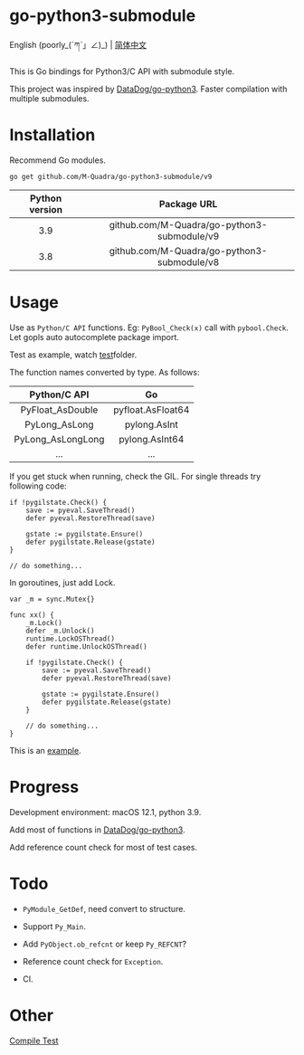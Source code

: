 # go-python3-submodule

English (poorly_(ˊཀˋ」∠)_) | [简体中文](./README_zh-cn.md)

This is Go bindings for Python3/C API with submodule style. 

This project was inspired by [DataDog/go-python3](https://github.com/DataDog/go-python3). Faster compilation with multiple submodules.

# Installation

Recommend Go modules.

```
go get github.com/M-Quadra/go-python3-submodule/v9
```

Python version | Package URL
:---:|:---:
3.9 | github.com/M-Quadra/go-python3-submodule/v9
3.8 | github.com/M-Quadra/go-python3-submodule/v8

# Usage

Use as `Python/C API` functions. Eg: `PyBool_Check(x)` call with `pybool.Check`. Let gopls auto autocomplete package import.

Test as example, watch [test](./test)folder.

The function names converted by type. As follows:

Python/C API | Go
:---:|:---:
PyFloat_AsDouble | pyfloat.AsFloat64
PyLong_AsLong | pylong.AsInt
PyLong_AsLongLong | pylong.AsInt64
... | ...

If you get stuck when running, check the GIL. For single threads try following code:

```
if !pygilstate.Check() {
	save := pyeval.SaveThread()
	defer pyeval.RestoreThread(save)

	gstate := pygilstate.Ensure()
	defer pygilstate.Release(gstate)
}

// do something...
```

In goroutines, just add Lock.

```
var _m = sync.Mutex{}

func xx() {
	_m.Lock()
	defer _m.Unlock()
	runtime.LockOSThread()
	defer runtime.UnlockOSThread()

	if !pygilstate.Check() {
		save := pyeval.SaveThread()
		defer pyeval.RestoreThread(save)

		gstate := pygilstate.Ensure()
		defer pygilstate.Release(gstate)
	}

	// do something...
}
```

This is an [example](./test/benchmark/curvefit_test.go).

# Progress

Development environment: macOS 12.1, python 3.9.

Add most of functions in [DataDog/go-python3](https://github.com/DataDog/go-python3).

Add reference count check for most of test cases.

# Todo

- `PyModule_GetDef`, need convert to structure.

- Support `Py_Main`.

- Add `PyObject.ob_refcnt` or keep `Py_REFCNT`?

- Reference count check for `Exception`.

- CI.

# Other

[Compile Test](https://github.com/M-Quadra/go-python3-submodule/wiki/Compile-Test)